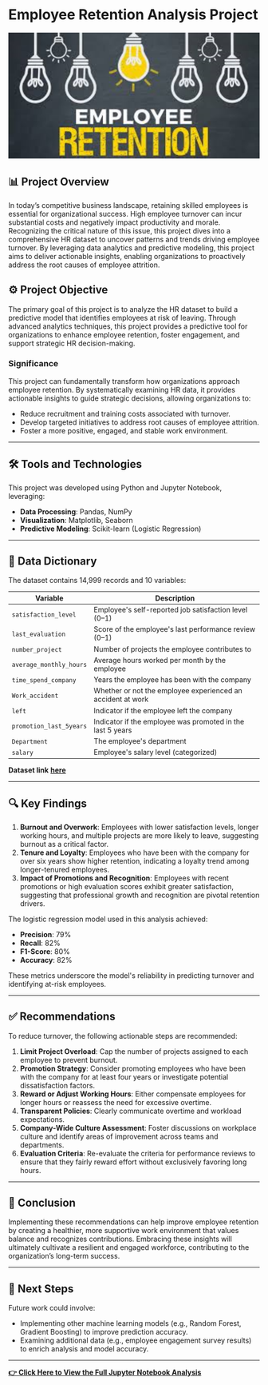 # Employee Retention Analysis Project
![](https://github.com/jimi121/PYTHON-PROJECTS/blob/main/Employee%20retention%20prediction%20project/Employee%20retention%20image.jpg)
## 📊 Project Overview

In today’s competitive business landscape, retaining skilled employees is essential for organizational success. High employee turnover can incur substantial costs and negatively impact productivity and morale. Recognizing the critical nature of this issue, this project dives into a comprehensive HR dataset to uncover patterns and trends driving employee turnover. By leveraging data analytics and predictive modeling, this project aims to deliver actionable insights, enabling organizations to proactively address the root causes of employee attrition.

## ⚙️ Project Objective

The primary goal of this project is to analyze the HR dataset to build a predictive model that identifies employees at risk of leaving. Through advanced analytics techniques, this project provides a predictive tool for organizations to enhance employee retention, foster engagement, and support strategic HR decision-making.

### Significance

This project can fundamentally transform how organizations approach employee retention. By systematically examining HR data, it provides actionable insights to guide strategic decisions, allowing organizations to:
- Reduce recruitment and training costs associated with turnover.
- Develop targeted initiatives to address root causes of employee attrition.
- Foster a more positive, engaged, and stable work environment.

---

## 🛠️ Tools and Technologies

This project was developed using Python and Jupyter Notebook, leveraging:
- **Data Processing**: Pandas, NumPy
- **Visualization**: Matplotlib, Seaborn
- **Predictive Modeling**: Scikit-learn (Logistic Regression)

---

## 📝 Data Dictionary

The dataset contains 14,999 records and 10 variables:

| Variable                 | Description                                                                                |
|--------------------------|--------------------------------------------------------------------------------------------|
| `satisfaction_level`     | Employee's self-reported job satisfaction level (0–1)                                      |
| `last_evaluation`        | Score of the employee's last performance review (0–1)                                      |
| `number_project`         | Number of projects the employee contributes to                                             |
| `average_monthly_hours`  | Average hours worked per month by the employee                                             |
| `time_spend_company`     | Years the employee has been with the company                                               |
| `Work_accident`          | Whether or not the employee experienced an accident at work                                |
| `left`                   | Indicator if the employee left the company                                                 |
| `promotion_last_5years`  | Indicator if the employee was promoted in the last 5 years                                 |
| `Department`             | The employee's department                                                                  |
| `salary`                 | Employee's salary level (categorized)                                                      |

**Dataset link** [**here**](https://github.com/jimi121/PYTHON-PROJECTS/blob/main/Employee%20retention%20prediction%20project/HR_dataset.csv)

---

## 🔍 Key Findings

1. **Burnout and Overwork**: Employees with lower satisfaction levels, longer working hours, and multiple projects are more likely to leave, suggesting burnout as a critical factor.
2. **Tenure and Loyalty**: Employees who have been with the company for over six years show higher retention, indicating a loyalty trend among longer-tenured employees.
3. **Impact of Promotions and Recognition**: Employees with recent promotions or high evaluation scores exhibit greater satisfaction, suggesting that professional growth and recognition are pivotal retention drivers.

The logistic regression model used in this analysis achieved:
- **Precision**: 79%
- **Recall**: 82%
- **F1-Score**: 80%
- **Accuracy**: 82%

These metrics underscore the model's reliability in predicting turnover and identifying at-risk employees.

---

## ✅ Recommendations

To reduce turnover, the following actionable steps are recommended:

1. **Limit Project Overload**: Cap the number of projects assigned to each employee to prevent burnout.
2. **Promotion Strategy**: Consider promoting employees who have been with the company for at least four years or investigate potential dissatisfaction factors.
3. **Reward or Adjust Working Hours**: Either compensate employees for longer hours or reassess the need for excessive overtime.
4. **Transparent Policies**: Clearly communicate overtime and workload expectations.
5. **Company-Wide Culture Assessment**: Foster discussions on workplace culture and identify areas of improvement across teams and departments.
6. **Evaluation Criteria**: Re-evaluate the criteria for performance reviews to ensure that they fairly reward effort without exclusively favoring long hours.

---

## 📌 Conclusion

Implementing these recommendations can help improve employee retention by creating a healthier, more supportive work environment that values balance and recognizes contributions. Embracing these insights will ultimately cultivate a resilient and engaged workforce, contributing to the organization’s long-term success.

---

## 🚀 Next Steps

Future work could involve:
- Implementing other machine learning models (e.g., Random Forest, Gradient Boosting) to improve prediction accuracy.
- Examining additional data (e.g., employee engagement survey results) to enrich analysis and model accuracy.

---

[**👉 Click Here to View the Full Jupyter Notebook Analysis**](https://github.com/jimi121/PYTHON-PROJECTS/blob/main/Employee%20retention%20prediction%20project/Employee%20retention%20prediction.ipynb) <!-- Replace with actual URL -->

